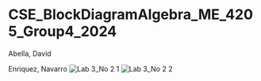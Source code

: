 # CSE_BlockDiagramAlgebra_ME_4205_Group4_2024

Abella, David



Enriquez, Navarro
![Lab 3_No  2 1](https://github.com/alexaecn/CSE_BlockDiagramAlgebra_ME_4205_Group4_2024/assets/159086894/3e3820cc-e419-4813-bbd3-995493b514db)
![Lab 3_No  2 2](https://github.com/alexaecn/CSE_BlockDiagramAlgebra_ME_4205_Group4_2024/assets/159086894/f64aa1b9-2a77-4ffa-b37a-5998e96ee299)
